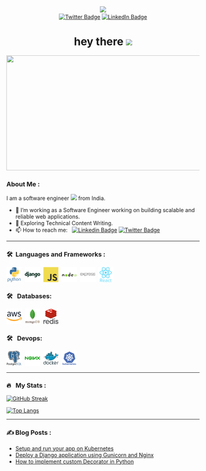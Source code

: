 <div id="header" align="center">
  <img src="https://media0.giphy.com/media/vLlpbDafjgHystuJ0a/giphy.gif?cid=ecf05e47ntole8b82is0r8f6f8ggiho72b98qbe5hmauz2yp&rid=giphy.gif&ct=s" width="100"/>
  <div>
    <a href="https://twitter.com/akashojha777"><img src="https://img.shields.io/badge/Twitter-orange?style=for-the-badge&logo=twitter&logoColor=white" alt="Twitter Badge"></a>
    <a>
      </>
    </a>
    <a href="https://www.linkedin.com/in/akash-ojha"><img src="https://img.shields.io/badge/LinkedIn-blue?style=for-the-badge&logo=linkedin&logoColor=white" alt="LinkedIn Badge"></a>
  </div>
  <h1>
    hey there
    <img src="https://media.giphy.com/media/hvRJCLFzcasrR4ia7z/giphy.gif" width="30px"/>
  </h1>
</div>

<p align="center"><img src="https://i.giphy.com/media/qgQUggAC3Pfv687qPC/giphy.webp" width="600" height="300"  /></p>

### About Me :

I am a software engineer <img src="https://media.giphy.com/media/WUlplcMpOCEmTGBtBW/giphy.gif" width="30"> from India.

- 🔭 I’m working as a Software Engineer working on building scalable and reliable web applications.
- 🌱 Exploring Technical Content Writing.
- 📫 How to reach me: &nbsp; [![Linkedin Badge](https://img.shields.io/badge/akash-ojha-blue?style=flat&logo=Linkedin&logoColor=white)](https://www.linkedin.com/in/akash-ojha) [![Twitter Badge](https://img.shields.io/badge/akash-ojha-green?style=flat&logo=Twitter&logoColor=blue)](https://twitter.com/akashojha777)

---

### 🛠 &nbsp;Languages and Frameworks :

<p>
<img src="https://github.com/devicons/devicon/blob/master/icons/python/python-original-wordmark.svg" title="Python" alt="Python" width="40" height="40"/>&nbsp;
<img src="https://github.com/devicons/devicon/blob/master/icons/django/django-plain-wordmark.svg" title="Django" alt="Django" width="40" height="40"/>&nbsp;
<img src="https://github.com/devicons/devicon/blob/master/icons/javascript/javascript-original.svg" title="JavaScript" alt="JavaScript" width="40" height="40"/>&nbsp;
<img src="https://github.com/devicons/devicon/blob/master/icons/nodejs/nodejs-original-wordmark.svg" title="NodeJS" alt="NodeJS" width="40" height="40"/>&nbsp;
<img src="https://github.com/devicons/devicon/blob/master/icons/express/express-original-wordmark.svg" title="Express" alt="Express" width="40" height="40"/>&nbsp;
<img src="https://github.com/devicons/devicon/blob/master/icons/react/react-original-wordmark.svg" title="React" alt="React" width="40" height="40"/>&nbsp;
</p>

### 🛠 &nbsp; Databases:
<p>
    <img src="https://github.com/devicons/devicon/blob/master/icons/amazonwebservices/amazonwebservices-original-wordmark.svg" title="PostgreSQL"  alt="PostgreSQL" width="40" height="40"/>&nbsp;
    <img src="https://github.com/devicons/devicon/blob/master/icons/mongodb/mongodb-original-wordmark.svg" title="Mongodb"  alt="Mongodb" width="40" height="40"/>&nbsp;
    <img src="https://github.com/devicons/devicon/blob/master/icons/redis/redis-original-wordmark.svg" title="Redis"  alt="Redis" width="40" height="40"/>&nbsp;
</p>

### 🛠 &nbsp; Devops:
<p>
    <img src="https://github.com/devicons/devicon/blob/master/icons/postgresql/postgresql-original-wordmark.svg" title="AWS"  alt="AWS" width="40" height="40"/>&nbsp;
    <img src="https://github.com/devicons/devicon/blob/master/icons/nginx/nginx-original.svg" title="Nginx"  alt="Nginx" width="40" height="40"/>&nbsp;
    <img src="https://github.com/devicons/devicon/blob/master/icons/docker/docker-original-wordmark.svg" title="Docker"  alt="Docker" width="40" height="40"/>&nbsp;
    <img src="https://github.com/devicons/devicon/blob/master/icons/kubernetes/kubernetes-plain-wordmark.svg" title="K8S"  alt="K8S" width="40" height="40"/>&nbsp;
</p>


---

### 🔥 &nbsp; My Stats :
[![GitHub Streak](http://github-readme-streak-stats.herokuapp.com?user=ojhakash&theme=dark&background=000000)](https://git.io/streak-stats)

[![Top Langs](https://github-readme-stats.vercel.app/api/top-langs/?username=ojhakash&layout=compact&theme=vision-friendly-dark)](https://github.com/anuraghazra/github-readme-stats)

---

### ✍️ Blog Posts : 
- [Setup and run your app on Kubernetes](https://techblog.akashojha.com/setup-and-run-your-app-on-kubernetes-locally-in-your-system)
- [Deploy a Django application using Gunicorn and Nginx](https://techblog.akashojha.com/deploy-a-django-application-using-gunicorn-and-nginx)
- [How to implement custom Decorator in Python](https://techblog.akashojha.com/how-to-implement-custom-decorator-in-python)
